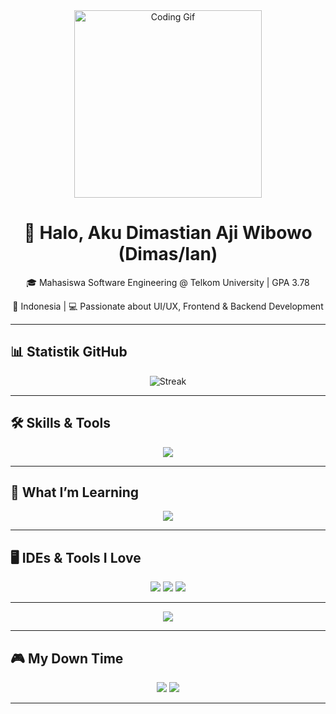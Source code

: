<!-- Header -->
<div align="center">
  <img src="https://media1.tenor.com/m/BbSkyx3DaEgAAAAC/goma-sad.gif" width="300" alt="Coding Gif"/>
  <h1>👋 Halo, Aku Dimastian Aji Wibowo (Dimas/Ian)</h1>
  <p>🎓 Mahasiswa Software Engineering @ Telkom University | GPA 3.78</p>
  <p>📍 Indonesia | 💻 Passionate about UI/UX, Frontend & Backend Development</p>
</div>

---

## 📊 Statistik GitHub

<div align="center">
  <img src="https://github-readme-stats.vercel.app/api?username=dimastianaji&show_icons=true&theme=dark&count_private=true />
  <br/>
  <img src="https://github-readme-streak-stats.herokuapp.com/?user=dimastianaji&theme=dark&fire=FF4500" alt="Streak" />
</div>

---

## 🛠️ Skills & Tools

<div align="center">
  <img src="https://skillicons.dev/icons?i=csharp,cpp,java,html,css,python,figma,vscode" />
</div>

---

## 📌 What I’m Learning

<div align="center">
  <img src="https://skillicons.dev/icons?i=js,react,swift,dart" />
</div>

---

## 🖥️ IDEs & Tools I Love

<div align="center">
  <img src="https://img.shields.io/badge/Visual_Studio_Code-0078D4?style=for-the-badge&logo=visual%20studio%20code&logoColor=white" />
  <img src="https://img.shields.io/badge/Figma-F24E1E?style=for-the-badge&logo=figma&logoColor=white" />
  <img src="https://img.shields.io/badge/Git-F05032?style=for-the-badge&logo=git&logoColor=white" />
</div>

---


<div align="center">
  <img src="https://github-readme-activity-graph.vercel.app/graph?username=dimastianaji&bg_color=0d1117&color=5bc0be&line=5bc0be&point=ffffff&area=true&hide_border=false" />
</div>

---

## 🎮 My Down Time

<div align="center">
  <img src="https://img.shields.io/badge/Spotify-1ED760?style=for-the-badge&logo=Spotify&logoColor=white" />
  <img src="https://img.shields.io/badge/Steam-000000?style=for-the-badge&logo=Steam&logoColor=white" />
</div>

---






